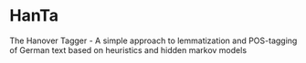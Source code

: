 # HanTa
The Hanover Tagger - A simple approach to lemmatization and POS-tagging of German text based on heuristics and hidden markov models 
